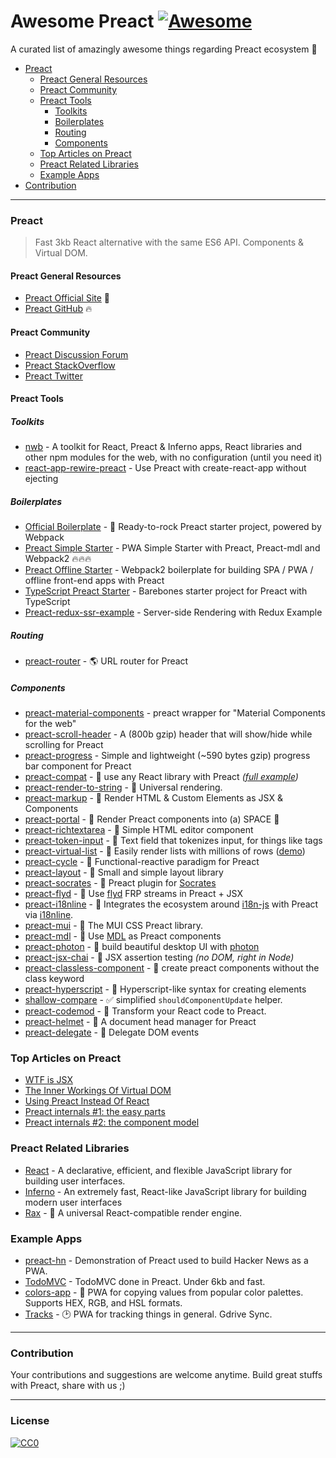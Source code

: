 # Awesome Preact [![Awesome](https://cdn.rawgit.com/sindresorhus/awesome/d7305f38d29fed78fa85652e3a63e154dd8e8829/media/badge.svg)](https://github.com/sindresorhus/awesome)
A curated list of amazingly awesome things regarding Preact ecosystem :star2:

- [Preact](#preact)
  - [Preact General Resources](#preact-general-resources)
  - [Preact Community](#preact-community)
  - [Preact Tools](#preact-tools)
    - [Toolkits](#toolkits)
    - [Boilerplates](#boilerplates)
    - [Routing](#routing)
    - [Components](#components)
  - [Top Articles on Preact](#top-articles-on-preact)
  - [Preact Related Libraries](#preact-related-libraries)
  - [Example Apps](#example-apps)
- [Contribution](#contribution)
  
  
---  
### Preact
> Fast 3kb React alternative with the same ES6 API. Components & Virtual DOM.

#### Preact General Resources
- [Preact Official Site](https://preactjs.com/) :rocket:
- [Preact GitHub](https://github.com/developit/preact) :fire:

#### Preact Community
- [Preact Discussion Forum](https://preact-slack.now.sh)
- [Preact StackOverflow](https://stackoverflow.com/questions/tagged/preact)
- [Preact Twitter](https://twitter.com/preactjs)

#### Preact Tools

##### Toolkits
- [nwb](https://github.com/insin/nwb) - A toolkit for React, Preact & Inferno apps, React libraries and other npm modules for the web, with no configuration (until you need it)
- [react-app-rewire-preact](https://github.com/timarney/react-app-rewired/tree/master/packages/react-app-rewire-preact) - Use Preact with create-react-app without ejecting

##### Boilerplates
- [Official Boilerplate](https://github.com/developit/preact-boilerplate) - :guitar: Ready-to-rock Preact starter project, powered by Webpack
- [Preact Simple Starter](https://github.com/ooade/PreactSimpleStarter) - PWA Simple Starter with Preact, Preact-mdl and Webpack2 :fire::fire::fire:
- [Preact Offline Starter](https://github.com/lukeed/preact-starter) - Webpack2 boilerplate for building SPA / PWA / offline front-end apps with Preact
- [TypeScript Preact Starter](https://github.com/nickytonline/ts-preact-starter) - Barebones starter project for Preact with TypeScript
- [Preact-redux-ssr-example](https://github.com/csbun/preact-redux-ssr-example) - Server-side Rendering with Redux Example

##### Routing
- [preact-router](https://github.com/developit/preact-router) - :earth_americas: URL router for Preact

##### Components
- [preact-material-components](https://github.com/prateekbh/preact-material-components) - preact wrapper for "Material Components for the web"
- [preact-scroll-header](https://github.com/lukeed/preact-scroll-header) - A (800b gzip) header that will show/hide while scrolling for Preact
- [preact-progress](https://github.com/lukeed/preact-progress) - Simple and lightweight (~590 bytes gzip) progress bar component for Preact
- [preact-compat](https://git.io/preact-compat) - :raised_hands: use any React library with Preact *([full example](http://git.io/preact-compat-example))*
- [preact-render-to-string](https://git.io/preact-render-to-string) - :page_facing_up: Universal rendering.
- [preact-markup](https://git.io/preact-markup) - :bookmark_tabs: Render HTML & Custom Elements as JSX & Components
- [preact-portal](https://git.io/preact-portal) - :satellite: Render Preact components into (a) SPACE :milky_way:
- [preact-richtextarea](https://git.io/preact-richtextarea) - :pencil: Simple HTML editor component
- [preact-token-input](https://github.com/developit/preact-token-input) - :bookmark: Text field that tokenizes input, for things like tags
- [preact-virtual-list](https://github.com/developit/preact-virtual-list) - :card_index: Easily render lists with millions of rows ([demo](https://jsfiddle.net/developit/qqan9pdo/))
- [preact-cycle](https://git.io/preact-cycle) - :repeat: Functional-reactive paradigm for Preact
- [preact-layout](https://download.github.io/preact-layout/) - :triangular_ruler: Small and simple layout library
- [preact-socrates](https://github.com/matthewmueller/preact-socrates) - :thought_balloon: Preact plugin for [Socrates](http://github.com/matthewmueller/socrates)
- [preact-flyd](https://github.com/xialvjun/preact-flyd) - :rowboat: Use [flyd](https://github.com/paldepind/flyd) FRP streams in Preact + JSX
- [preact-i18nline](https://github.com/download/preact-i18nline) - :speech_balloon: Integrates the ecosystem around [i18n-js](https://github.com/everydayhero/i18n-js) with Preact via [i18nline](https://github.com/download/i18nline).
- [preact-mui](https://git.io/v1aVO) - :metal: The MUI CSS Preact library.
- [preact-mdl](https://git.io/preact-mdl) - :white_square_button: Use [MDL](https://getmdl.io) as Preact components
- [preact-photon](https://git.io/preact-photon) - :rocket: build beautiful desktop UI with [photon](http://photonkit.com)
- [preact-jsx-chai](https://git.io/preact-jsx-chai) - :microscope: JSX assertion testing _(no DOM, right in Node)_
- [preact-classless-component](https://github.com/ld0rman/preact-classless-component) - :tophat: create preact components without the class keyword
- [preact-hyperscript](https://github.com/queckezz/preact-hyperscript) - :hammer: Hyperscript-like syntax for creating elements
- [shallow-compare](https://github.com/tkh44/shallow-compare) - :white_check_mark: simplified `shouldComponentUpdate` helper.
- [preact-codemod](https://github.com/vutran/preact-codemod) - :shaved_ice: Transform your React code to Preact.
- [preact-helmet](https://github.com/download/preact-helmet) - :construction_worker: A document head manager for Preact
- [preact-delegate](https://github.com/NekR/preact-delegate) - :necktie: Delegate DOM events

### Top Articles on Preact
- [WTF is JSX](https://jasonformat.com/wtf-is-jsx/)
- [The Inner Workings Of Virtual DOM](https://medium.com/@rajaraodv/the-inner-workings-of-virtual-dom-666ee7ad47cf)
- [Using Preact Instead Of React](https://medium.com/@rajaraodv/using-preact-instead-of-react-70f40f53107c)
- [Preact internals #1: the easy parts](https://medium.com/@asolove/preact-internals-1-the-easy-parts-3a081fa36205#.twnc3doig)
- [Preact internals #2: the component model](https://medium.com/@asolove/preact-internals-2-the-component-model-36a05e32957b#.8zyec2y9v)

### Preact Related Libraries
- [React](https://github.com/facebook/react) - A declarative, efficient, and flexible JavaScript library for building user interfaces.
- [Inferno](https://github.com/infernojs/inferno) - An extremely fast, React-like JavaScript library for building modern user interfaces
- [Rax](https://github.com/alibaba/rax) - :tophat: A universal React-compatible render engine.

### Example Apps
- [preact-hn](https://github.com/kristoferbaxter/preact-hn) - Demonstration of Preact used to build Hacker News as a PWA.
- [TodoMVC](https://github.com/developit/preact-todomvc) - TodoMVC done in Preact. Under 6kb and fast.
- [colors-app](https://github.com/lukeed/colors-app) - :art: PWA for copying values from popular color palettes. Supports HEX, RGB, and HSL formats.
- [Tracks](https://github.com/jordic/tracks_preact/) - :clock2: PWA for tracking things in general. Gdrive Sync.

---
### Contribution
Your contributions and suggestions are welcome anytime. Build great stuffs with Preact, share with us ;)

---
### License
[![CC0](http://i.creativecommons.org/p/zero/1.0/88x31.png)](http://creativecommons.org/publicdomain/zero/1.0/)
